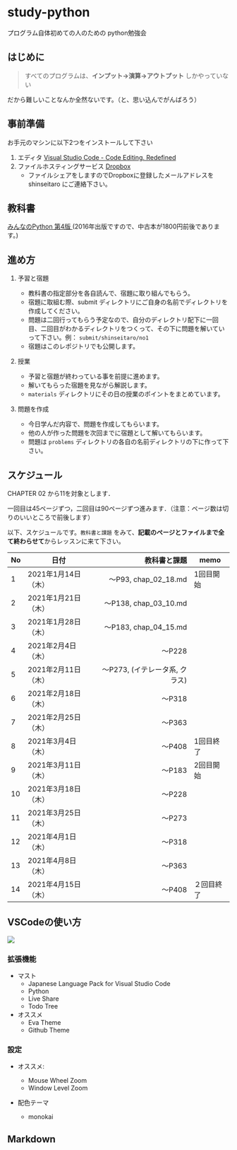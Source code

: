 # study-python
プログラム自体初めての人のための python勉強会

## はじめに

> すべてのプログラムは、**インプット→演算→アウトプット** しかやっていない

だから難しいことなんか全然ないです。（と、思い込んでがんばろう）

## 事前準備

お手元のマシンに以下2つをインストールして下さい

1. エディタ [Visual Studio Code - Code Editing. Redefined](https://code.visualstudio.com/)
1. ファイルホスティングサービス [Dropbox](https://www.dropbox.com/)
    + ファイルシェアをしますのでDropboxに登録したメールアドレスを shinseitaro にご連絡下さい。

## 教科書

[みんなのPython 第4版 ](https://www.amazon.co.jp/dp/479738946X)(2016年出版ですので、中古本が1800円前後であります。)

## 進め方
1. 予習と宿題
    + 教科書の指定部分を各自読んで、宿題に取り組んでもらう。
    + 宿題に取組む際、submit ディレクトリにご自身の名前でディレクトリを作成してください。
    + 問題は二回行ってもらう予定なので、自分のディレクトリ配下に一回目、二回目がわかるディレクトリをつくって、その下に問題を解いていって下さい。例： `submit/shinseitaro/no1` 
    + 宿題はこのレポジトリでも公開します。

1. 授業
    + 予習と宿題が終わっている事を前提に進めます。
    + 解いてもらった宿題を見ながら解説します。
    + `materials` ディレクトリにその日の授業のポイントをまとめています。
1. 問題を作成
    + 今日学んだ内容で、問題を作成してもらいます。
    + 他の人が作った問題を次回までに宿題として解いてもらいます。
    + 問題は `problems` ディレクトリの各自の名前ディレクトリの下に作って下さい。



## スケジュール 

CHAPTER 02 から11を対象とします．

一回目は45ページずつ，二回目は90ページずつ進みます．（注意：ページ数は切りのいいところで前後します）

以下、スケジュールです。`教科書と課題` をみて、**記載のページとファイルまで全て終わらせて**からレッスンに来て下さい。

No|日付|教科書と課題|memo
---|---|---:|---
1|2021年1月14日（木）|〜P93, chap_02_18.md|1回目開始
2|2021年1月21日（木）|〜P138, chap_03_10.md|
3|2021年1月28日（木）|〜P183, chap_04_15.md|
4|2021年2月4日（木）|〜P228|
5|2021年2月11日（木）|〜P273, (イテレータ系, クラス)|
6|2021年2月18日（木）|〜P318|
7|2021年2月25日（木）|〜P363|
8|2021年3月4日（木）|〜P408|1回目終了
9|2021年3月11日（木）|〜P183|2回目開始
10|2021年3月18日（木）|〜P228|
11|2021年3月25日（木）|〜P273|
12|2021年4月1日（木）|〜P318|
13|2021年4月8日（木）|〜P363|
14|2021年4月15日（木）|〜P408|２回目終了


## VSCodeの使い方


![](https://i.imgur.com/Ltk3oht.jpg)

### 拡張機能
+ マスト
    + Japanese Language Pack for Visual Studio Code
    + Python
    + Live Share
    + Todo Tree
+ オススメ
    + Eva Theme 
    + Github Theme
    

### 設定
+ オススメ: 
    + Mouse Wheel Zoom
    + Window Level Zoom

+ 配色テーマ
    + monokai 

## Markdown 




